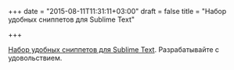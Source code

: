 +++
date = "2015-08-11T11:31:11+03:00"
draft = false
title = "Набор удобных сниппетов для Sublime Text"

+++

<p><a href="https://github.com/dericofilho/sublime-gosnippets">Набор удобных сниппетов для Sublime Text</a>. Разрабатывайте с удовольствием.</p>

